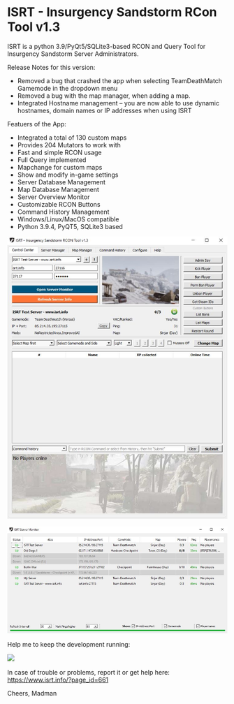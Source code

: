 # ISRT - Insurgency Sandstorm RCon Tool v1.3

ISRT is a python 3.9/PyQt5/SQLite3-based RCON and Query Tool for Insurgency Sandstorm Server Administrators.

Release Notes for this version:
- Removed a bug that crashed the app when selecting TeamDeathMatch Gamemode in the dropdown menu
- Removed a bug with the map manager, when adding a map.
- Integrated Hostname management – you are now able to use dynamic hostnames, domain names or IP addresses when using ISRT


Featuers of the App:
- Integrated a total of 130 custom maps
- Provides 204 Mutators to work with
- Fast and simple RCON usage
- Full Query implemented
- Mapchange for custom maps
- Show and modify in-game settings
- Server Database Management
- Map Database Management
- Server Overview Monitor
- Customizable RCON Buttons
- Command History Management
- Windows/Linux/MacOS compatible
- Python 3.9.4, PyQT5, SQLite3 based

![Alt text](img/main_v1.3.jpg?raw=true "ISRT Main Image")

![Alt text](img/monitor_v1.3.jpg?raw=true "ISRT Monitor Image")


Help me to keep the development running:

[![](https://www.paypalobjects.com/en_US/i/btn/btn_donateCC_LG.gif)](https://www.paypal.com/donate?hosted_button_id=RLSPYUNWLYA9Y)

In case of trouble or problems, report it or get help here:
https://www.isrt.info/?page_id=661

Cheers,
Madman
